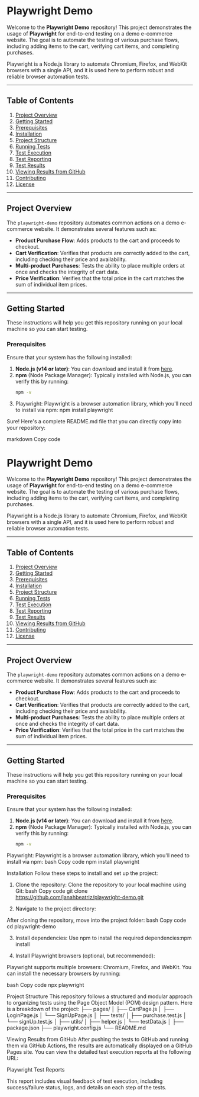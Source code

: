 # Playwright Demo

Welcome to the **Playwright Demo** repository! This project demonstrates the usage of **Playwright** for end-to-end testing on a demo e-commerce website. The goal is to automate the testing of various purchase flows, including adding items to the cart, verifying cart items, and completing purchases.

Playwright is a Node.js library to automate Chromium, Firefox, and WebKit browsers with a single API, and it is used here to perform robust and reliable browser automation tests.

---

## Table of Contents

1. [Project Overview](#project-overview)
2. [Getting Started](#getting-started)
3. [Prerequisites](#prerequisites)
4. [Installation](#installation)
5. [Project Structure](#project-structure)
6. [Running Tests](#running-tests)
7. [Test Execution](#test-execution)
8. [Test Reporting](#test-reporting)
9. [Test Results](#test-results)
10. [Viewing Results from GitHub](#viewing-results-from-github)
11. [Contributing](#contributing)
12. [License](#license)

---

## Project Overview

The `playwright-demo` repository automates common actions on a demo e-commerce website. It demonstrates several features such as:

- **Product Purchase Flow**: Adds products to the cart and proceeds to checkout.
- **Cart Verification**: Verifies that products are correctly added to the cart, including checking their price and availability.
- **Multi-product Purchases**: Tests the ability to place multiple orders at once and checks the integrity of cart data.
- **Price Verification**: Verifies that the total price in the cart matches the sum of individual item prices.

---

## Getting Started

These instructions will help you get this repository running on your local machine so you can start testing.

### Prerequisites

Ensure that your system has the following installed:

1. **Node.js (v14 or later)**: You can download and install it from [here](https://nodejs.org/en/).
2. **npm** (Node Package Manager): Typically installed with Node.js, you can verify this by running:
   ```bash
   npm -v

3. Playwright: Playwright is a browser automation library, which you'll need to install via npm: npm install playwright

Sure! Here's a complete README.md file that you can directly copy into your repository:

markdown
Copy code
# Playwright Demo

Welcome to the **Playwright Demo** repository! This project demonstrates the usage of **Playwright** for end-to-end testing on a demo e-commerce website. The goal is to automate the testing of various purchase flows, including adding items to the cart, verifying cart items, and completing purchases.

Playwright is a Node.js library to automate Chromium, Firefox, and WebKit browsers with a single API, and it is used here to perform robust and reliable browser automation tests.

---

## Table of Contents

1. [Project Overview](#project-overview)
2. [Getting Started](#getting-started)
3. [Prerequisites](#prerequisites)
4. [Installation](#installation)
5. [Project Structure](#project-structure)
6. [Running Tests](#running-tests)
7. [Test Execution](#test-execution)
8. [Test Reporting](#test-reporting)
9. [Test Results](#test-results)
10. [Viewing Results from GitHub](#viewing-results-from-github)
11. [Contributing](#contributing)
12. [License](#license)

---

## Project Overview

The `playwright-demo` repository automates common actions on a demo e-commerce website. It demonstrates several features such as:

- **Product Purchase Flow**: Adds products to the cart and proceeds to checkout.
- **Cart Verification**: Verifies that products are correctly added to the cart, including checking their price and availability.
- **Multi-product Purchases**: Tests the ability to place multiple orders at once and checks the integrity of cart data.
- **Price Verification**: Verifies that the total price in the cart matches the sum of individual item prices.

---

## Getting Started

These instructions will help you get this repository running on your local machine so you can start testing.

### Prerequisites

Ensure that your system has the following installed:

1. **Node.js (v14 or later)**: You can download and install it from [here](https://nodejs.org/en/).
2. **npm** (Node Package Manager): Typically installed with Node.js, you can verify this by running:
   ```bash
   npm -v
Playwright: Playwright is a browser automation library, which you'll need to install via npm:
bash
Copy code
npm install playwright

Installation
Follow these steps to install and set up the project:

1. Clone the repository:
Clone the repository to your local machine using Git:
bash
Copy code
git clone https://github.com/janahbeatriz/playwright-demo.git

2. Navigate to the project directory:

After cloning the repository, move into the project folder:
bash
Copy code
cd playwright-demo

3. Install dependencies:
Use npm to install the required dependencies:npm install

4. Install Playwright browsers (optional, but recommended):

Playwright supports multiple browsers: Chromium, Firefox, and WebKit. You can install the necessary browsers by running:

bash
Copy code
npx playwright 

Project Structure
This repository follows a structured and modular approach to organizing tests using the Page Object Model (POM) design pattern. Here is a breakdown of the project:
├── pages/
│   ├── CartPage.js
│   ├── LoginPage.js
│   └── SignUpPage.js
│
├── tests/
│   ├── purchase.test.js
│   └── signUp.test.js
│
├── utils/
│   ├── helper.js
│   └── testData.js
│
├── package.json
├── playwright.config.js
└── README.md


Viewing Results from GitHub
After pushing the tests to GitHub and running them via GitHub Actions, the results are automatically displayed on a GitHub Pages site. You can view the detailed test execution reports at the following URL:

Playwright Test Reports

This report includes visual feedback of test execution, including success/failure status, logs, and details on each step of the tests.
